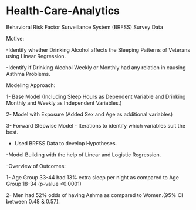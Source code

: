 # Health-Care-Analytics
Behavioral Risk Factor Surveillance System (BRFSS) Survey Data 

Motive: 

-Identify whether Drinking Alcohol affects the Sleeping Patterns of Veterans using Linear Regression.

-Identify if Drinking Alcohol Weekly or Monthly had any relation in causing Asthma Problems.

Modeling Approach:

1- Base Model (Including Sleep Hours as Dependent Variable and Drinking Monthly and Weekly as Independent Variables.)

2- Model with Exposure (Added Sex and Age as additional variables)

3- Forward Stepwise Model - Iterations to identify which variables suit the best.

- Used BRFSS Data to develop Hypotheses.

-Model Building with the help of Linear and Logistic Regression.

-Overview of Outcomes:

1- Age Group 33-44 had 13% extra sleep per night as compared to Age Group 18-34 (p-value <0.0001)

2- Men had 52% odds of having Ashma as compared to Women.(95% CI between 0.48 & 0.57).
